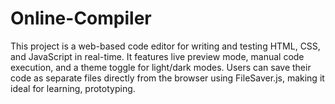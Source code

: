 # Online-Compiler
 This project is a web-based code editor for writing and testing HTML, CSS, and JavaScript in real-time. It features live preview mode, manual code execution, and a theme toggle for light/dark modes. Users can save their code as separate files directly from the browser using FileSaver.js, making it ideal for learning, prototyping.

